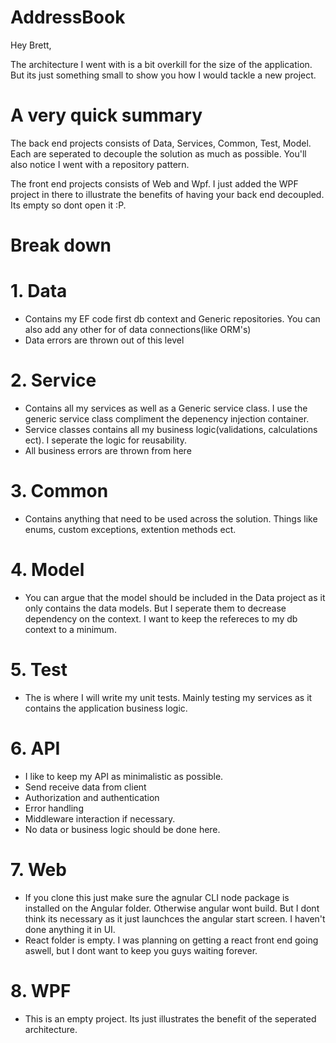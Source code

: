 # AddressBook

Hey Brett,

The architecture I went with is a bit overkill for the size of the application. But its just something small to show you how I would tackle a new project.

# A very quick summary

The back end projects consists of Data, Services, Common, Test, Model. Each are seperated to decouple the solution as much as possible. You'll also notice I went with a repository pattern.

The front end projects consists of Web and Wpf. I just added the WPF project in there to illustrate the benefits of having your back end decoupled. Its empty so dont open it :P.

# Break down

# 1. Data
 - Contains my EF code first db context and Generic repositories. You can also add any other for of data connections(like ORM's)
 - Data errors are thrown out of this level

# 2. Service
 - Contains all my services as well as a Generic service class. I use the generic service class compliment the depenency injection            container.
 - Service classes contains all my business logic(validations, calculations ect). I seperate the logic for reusability.
 - All business errors are thrown from here
 
 # 3. Common
  - Contains anything that need to be used across the solution. Things like enums, custom exceptions, extention methods ect.
  
 # 4. Model
  - You can argue that the model should be included in the Data project as it only contains the data models. But I seperate them to decrease dependency on the context. I want to keep the refereces to my db context to a minimum.

 # 5. Test
  - The is where I will write my unit tests. Mainly testing my services as it contains the application business logic.
  
 # 6. API
  - I like to keep my API as minimalistic as possible. 
  - Send receive data from client
  - Authorization and authentication
  - Error handling
  - Middleware interaction if necessary.
  - No data or business logic should be done here.
  
 # 7. Web
  - If you clone this just make sure the agnular CLI node package is installed on the Angular folder. Otherwise angular wont build. But I dont think its necessary as it just launchces the angular start screen. I haven't done anything it in UI.
  - React folder is empty. I was planning on getting a react front end going aswell, but I dont want to keep you guys waiting forever.
 
 # 8. WPF
  - This is an empty project. Its just illustrates the benefit of the seperated architecture.
  
